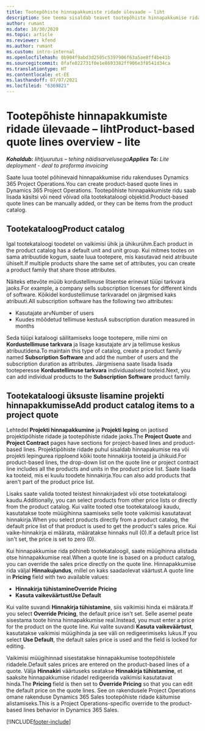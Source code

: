 ```yaml
---
title: Tootepõhiste hinnapakkumiste ridade ülevaade – liht
description: See teema sisaldab teavet tootepõhiste hinnapakkumise ridadega töötamise kohta.
author: rumant
ms.date: 10/30/2020
ms.topic: article
ms.reviewer: kfend
ms.author: rumant
ms.custom: intro-internal
ms.openlocfilehash: 8b904f9abd3d2505c5397906f63a5ae8ff4be41b
ms.sourcegitcommit: 0fafe022731f0e1e8693382ff906e3f8541d34ca
ms.translationtype: HT
ms.contentlocale: et-EE
ms.lasthandoff: 07/07/2021
ms.locfileid: "6369821"
---
```

# <a name="product-based-quote-lines-overview---lite"></a><span data-ttu-id="c299b-103">Tootepõhiste hinnapakkumiste ridade ülevaade – liht</span><span class="sxs-lookup"><span data-stu-id="c299b-103">Product-based quote lines overview - lite</span></span>

<span data-ttu-id="c299b-104">_**Kohaldub:** lihtjuurutus – tehing näidisarvelusega_</span><span class="sxs-lookup"><span data-stu-id="c299b-104">_**Applies To:** Lite deployment - deal to proforma invoicing_</span></span>

<span data-ttu-id="c299b-105">Saate luua tootel põhinevaid hinnapakkumise ridu rakenduses Dynamics 365 Project Operations.</span><span class="sxs-lookup"><span data-stu-id="c299b-105">You can create product-based quote lines in Dynamics 365 Project Operations.</span></span> <span data-ttu-id="c299b-106">Tootepõhiste hinnapakkumiste ridu saab lisada käsitsi või need võivad olla tootekataloogi objektid.</span><span class="sxs-lookup"><span data-stu-id="c299b-106">Product-based quote lines can be manually added, or they can be items from the product catalog.</span></span>

## <a name="product-catalog"></a><span data-ttu-id="c299b-107">Tootekataloog</span><span class="sxs-lookup"><span data-stu-id="c299b-107">Product catalog</span></span>

<span data-ttu-id="c299b-108">Igal tootekataloogi toodetel on vaikimisi ühik ja ühikurühm.</span><span class="sxs-lookup"><span data-stu-id="c299b-108">Each product in the product catalog has a default unit and unit group.</span></span> <span data-ttu-id="c299b-109">Kui mitmes tootes on sama atribuutide kogum, saate luua tootepere, mis kasutavad neid atribuute ühiselt.</span><span class="sxs-lookup"><span data-stu-id="c299b-109">If multiple products share the same set of attributes, you can create a product family that share those attributes.</span></span> 

<span data-ttu-id="c299b-110">Näiteks ettevõte müüb kordustellimuse litsentse erinevat tüüpi tarkvara jaoks.</span><span class="sxs-lookup"><span data-stu-id="c299b-110">For example, a company sells subscription licenses for different kinds of software.</span></span> <span data-ttu-id="c299b-111">Kõikidel kordustellimuse tarkvaradel on järgmised kaks atribuuti.</span><span class="sxs-lookup"><span data-stu-id="c299b-111">All subscription software has the following two attributes:</span></span>

- <span data-ttu-id="c299b-112">Kasutajate arv</span><span class="sxs-lookup"><span data-stu-id="c299b-112">Number of users</span></span>
- <span data-ttu-id="c299b-113">Kuudes mõõdetud tellimuse kestus</span><span class="sxs-lookup"><span data-stu-id="c299b-113">A subscription duration measured in months</span></span>

<span data-ttu-id="c299b-114">Seda tüüpi kataloogi säilitamiseks looge tootepere, mille nimi on **Kordustellimuse tarkvara** ja lisage kasutajate arv ja tellimuse keskus atribuutidena.</span><span class="sxs-lookup"><span data-stu-id="c299b-114">To maintain this type of catalog, create a product family named **Subscription Software** and add the number of users and the subscription duration as attributes.</span></span> <span data-ttu-id="c299b-115">Järgmisena saate lisada lisada tooteperesse **Kordustellimuse tarkvara** individuaalseid tooteid.</span><span class="sxs-lookup"><span data-stu-id="c299b-115">Next, you can add individual products to the **Subscription Software** product family.</span></span>

## <a name="add-product-catalog-items-to-a-project-quote"></a><span data-ttu-id="c299b-116">Tootekataloogi üksuste lisamine projekti hinnapakkumisse</span><span class="sxs-lookup"><span data-stu-id="c299b-116">Add product catalog items to a project quote</span></span>

<span data-ttu-id="c299b-117">Lehtedel **Projekti hinnapakkumine** ja **Projekti leping** on jaotised projektipõhiste ridade ja tootepõhiste ridade jaoks.</span><span class="sxs-lookup"><span data-stu-id="c299b-117">The **Project Quote** and **Project Contract** pages have sections for project-based lines and product-based lines.</span></span> <span data-ttu-id="c299b-118">Projektipõhiste ridade puhul sisaldab hinnapakumise rea või projekti lepingurea ripploend kõiki toote hinnakirja tooteid ja ühikuid.</span><span class="sxs-lookup"><span data-stu-id="c299b-118">For product-based lines, the drop-down list on the quote line or project contract line includes all the products and units in the product price list.</span></span> <span data-ttu-id="c299b-119">Saate lisada ka tooteid, mis ei kuulu toodete hinnakirja.</span><span class="sxs-lookup"><span data-stu-id="c299b-119">You can also add products that aren't part of the product price list.</span></span>

<span data-ttu-id="c299b-120">Lisaks saate valida tooted teistest hinnakirjadest või otse tootekataloogi kaudu.</span><span class="sxs-lookup"><span data-stu-id="c299b-120">Additionally, you can select products from other price lists or directly from the product catalog.</span></span> <span data-ttu-id="c299b-121">Kui valite tooted otse tootekataloogi kaudu, kasutatakse toote müügihinna saamiseks selle toote vaikimisi kasutatavat hinnakirja.</span><span class="sxs-lookup"><span data-stu-id="c299b-121">When you select products directly from a product catalog, the default price list of that product is used to get the product's sales price.</span></span> <span data-ttu-id="c299b-122">Kui vaike-hinnakirja ei määrata, määratakse hinnaks null (0).</span><span class="sxs-lookup"><span data-stu-id="c299b-122">If a default price list isn't set, the price is set to zero (0).</span></span>

<span data-ttu-id="c299b-123">Kui hinnapakkumise rida põhineb tootekataloogil, saate müügihinna alistada otse hinnapakkumise real.</span><span class="sxs-lookup"><span data-stu-id="c299b-123">When a quote line is based on a product catalog, you can override the sales price directly on the quote line.</span></span> <span data-ttu-id="c299b-124">Hinnapakkumise rida väljal **Hinnakujundus**, millel on kaks saadaolevat väärtust.</span><span class="sxs-lookup"><span data-stu-id="c299b-124">A quote line in **Pricing** field with two available values:</span></span>

- <span data-ttu-id="c299b-125">**Hinnakirja tühistamine**</span><span class="sxs-lookup"><span data-stu-id="c299b-125">**Override Pricing**</span></span>
- <span data-ttu-id="c299b-126">**Kasuta vaikeväärtust**</span><span class="sxs-lookup"><span data-stu-id="c299b-126">**Use Default**</span></span>

<span data-ttu-id="c299b-127">Kui valite suvandi **Hinnakirja tühistamine**, siis vaikimisi hinda ei määrata.</span><span class="sxs-lookup"><span data-stu-id="c299b-127">If you select **Override Pricing**, the default price isn't set.</span></span> <span data-ttu-id="c299b-128">Selle asemel peate sisestama toote hinna hinnapakkumise real.</span><span class="sxs-lookup"><span data-stu-id="c299b-128">Instead, you must enter a price for the product on the quote line.</span></span> <span data-ttu-id="c299b-129">Kui valite suvandi **Kasuta vaikeväärtust**, kasutatakse vaikimisi müügihinda ja see väli on redigeerimiseks lukus.</span><span class="sxs-lookup"><span data-stu-id="c299b-129">If you select **Use Default**, the default sales price is used and the field is locked for editing.</span></span>

<span data-ttu-id="c299b-130">Vaikimisi müügihinnad sisestatakse hinnapakkumise tootepõhistele ridadele.</span><span class="sxs-lookup"><span data-stu-id="c299b-130">Default sales prices are entered on the product-based lines of a quote.</span></span> <span data-ttu-id="c299b-131">Välja **Hinnakiri** väärtuseks seatakse **Hinnakirja tühistamine**, et saaksite hinnapakkumise ridadel redigeerida vaikimisi kasutatavat hinda.</span><span class="sxs-lookup"><span data-stu-id="c299b-131">The **Pricing** field is then set to **Override Pricing** so that you can edit the default price on the quote lines.</span></span> <span data-ttu-id="c299b-132">See on rakendusele Project Operations omane rakenduse Dynamics 365 Sales tootepõhiste ridade käitumise alistamiseks.</span><span class="sxs-lookup"><span data-stu-id="c299b-132">This is a Project Operations-specific override to the product-based lines behavior in Dynamics 365 Sales.</span></span>


[!INCLUDE[footer-include](../../includes/footer-banner.md)]